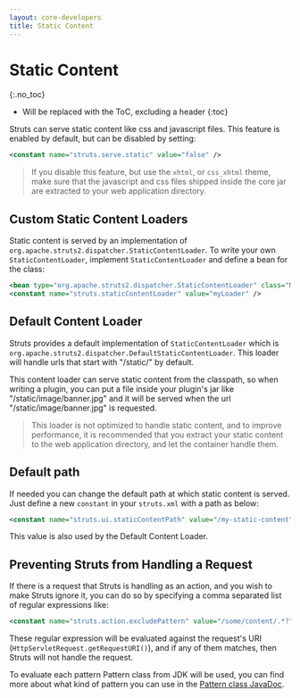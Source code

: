 ```yaml
---
layout: core-developers
title: Static Content
---
```


# Static Content
{:.no_toc}

* Will be replaced with the ToC, excluding a header
{:toc}

Struts can serve static content like css and javascript files. This feature is enabled by default, but can be disabled 
by setting:

```xml
<constant name="struts.serve.static" value="false" />
```

> If you disable this feature, but use the `xhtml`, or `css_xhtml` theme, make sure that the javascript and css files 
> shipped inside the core jar are extracted to your web application directory.

## Custom Static Content Loaders

Static content is served by an implementation of `org.apache.struts2.dispatcher.StaticContentLoader`. To write your own
`StaticContentLoader`, implement `StaticContentLoader` and define a bean for the class:

```xml
<bean type="org.apache.struts2.dispatcher.StaticContentLoader" class="MyStaticContentLoader" name="myLoader" />
<constant name="struts.staticContentLoader" value="myLoader" />
```

## Default Content Loader

Struts provides a default implementation of `StaticContentLoader` which is `org.apache.struts2.dispatcher.DefaultStaticContentLoader`. 
This loader will handle urls that start with "/static/" by default. 

This content loader can serve static content from the classpath, so when writing a plugin, you can put a file inside 
your plugin's jar like "/static/image/banner.jpg" and it will be served when the url "/static/image/banner.jpg" is 
requested. 

> This loader is not optimized to handle static content, and to improve performance, it is recommended that you extract 
> your static content to the web application directory, and let the container handle them.

## Default path

If needed you can change the default path at which static content is served. Just define a new `constant` in your
`struts.xml` with a path as below:

```xml
<constant name="struts.ui.staticContentPath" value="/my-static-content"/>
```

This value is also used by the Default Content Loader.

## Preventing Struts from Handling a Request

If there is a request that Struts is handling as an action, and you wish to make Struts ignore it, you can do so by specifying 
a comma separated list of regular expressions like:

```xml
<constant name="struts.action.excludePattern" value="/some/content/.*?" />
```

These regular expression will be evaluated against the request's URI (`HttpServletRequest.getRequestURI()`), and if any 
of them matches, then Struts will not handle the request.

To evaluate each pattern Pattern class from JDK will be used, you can find more about what kind of pattern you can use 
in the [Pattern class JavaDoc](http://docs.oracle.com/javase/1.5.0/docs/api/java/util/regex/Pattern.html).

